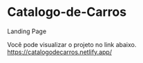 # Catalogo-de-Carros
Landing Page

Você pode visualizar o projeto no link abaixo.
https://catalogodecarros.netlify.app/
